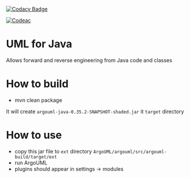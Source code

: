 [![Codacy Badge](https://app.codacy.com/project/badge/Grade/0249e626d320404c82ed06ed05d74deb)](https://app.codacy.com/gh/NEHANOVEED123/Argouml-SWE-Assignment3-Java/dashboard?utm_source=gh&utm_medium=referral&utm_content=&utm_campaign=Badge_grade)

[![Codeac](https://static.codeac.io/badges/2-729260803.svg "Codeac")](https://app.codeac.io/github/NEHANOVEED123/Argouml-SWE-Assignment3-Csharp)
# UML for Java

Allows forward and reverse engineering from Java code and classes

# How to build

- mvn clean package

It will create `argouml-java-0.35.2-SNAPSHOT-shaded.jar` it `target` directory

# How to use

- copy this jar file to `ext` directory `ArgoUML/argouml/src/argouml-build/target/ext`
- run ArgoUML
- plugins should appear in settings -> modules

